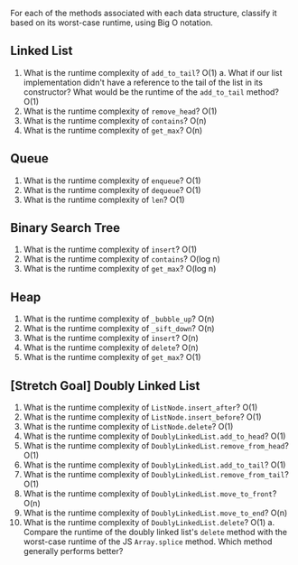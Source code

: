 For each of the methods associated with each data structure, classify it based on its worst-case runtime, using Big O notation.

## Linked List

1. What is the runtime complexity of `add_to_tail`?
  O(1)
    a. What if our list implementation didn't have a reference to the tail of the list in its constructor? What would be the runtime of the `add_to_tail` method?
O(1)
2. What is the runtime complexity of `remove_head`?
O(1)
3. What is the runtime complexity of `contains`?
  O(n)
4. What is the runtime complexity of `get_max`?
  O(n)
## Queue

1. What is the runtime complexity of `enqueue`?
O(1)
2. What is the runtime complexity of `dequeue`?
O(1)
3. What is the runtime complexity of `len`?
O(1)
## Binary Search Tree

1. What is the runtime complexity of `insert`? 
O(1)
2. What is the runtime complexity of `contains`?
O(log n)
3. What is the runtime complexity of `get_max`? 
O(log n)
## Heap

1. What is the runtime complexity of `_bubble_up`?
O(n)
2. What is the runtime complexity of `_sift_down`?
O(n)
3. What is the runtime complexity of `insert`?
O(n)
4. What is the runtime complexity of `delete`?
O(n)
5. What is the runtime complexity of `get_max`?
O(1)
## [Stretch Goal] Doubly Linked List

1. What is the runtime complexity of `ListNode.insert_after`?
O(1)
2. What is the runtime complexity of `ListNode.insert_before`?
O(1)
3. What is the runtime complexity of `ListNode.delete`?
O(1)
4. What is the runtime complexity of `DoublyLinkedList.add_to_head`?
O(1)
5. What is the runtime complexity of `DoublyLinkedList.remove_from_head`?
O(1)
6. What is the runtime complexity of `DoublyLinkedList.add_to_tail`?
O(1)
7. What is the runtime complexity of `DoublyLinkedList.remove_from_tail`?
O(1)
8. What is the runtime complexity of `DoublyLinkedList.move_to_front`?
O(n)
9. What is the runtime complexity of `DoublyLinkedList.move_to_end`?
O(n)
10. What is the runtime complexity of `DoublyLinkedList.delete`?
O(1)
    a. Compare the runtime of the doubly linked list's `delete` method with the worst-case runtime of the JS `Array.splice` method. Which method generally performs better?